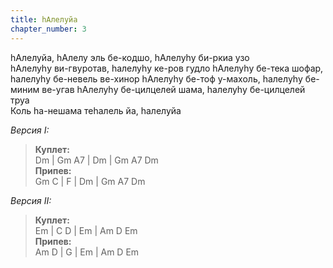 ```yaml
---
title: hАлелуйа
chapter_number: 3
---
```


hАлелуйа, hАлелу эль бе-кодшо, hАлелуhу би-ркиа узо  
hАлелуhу ви-гвуротав, hалелуhу ке-ров гудло
hАлелуhу бе-тека шофар, hалелуhу бе-невель ве-хинор
hАлелуhу бе-тоф у-махоль, hалелуhу бе-миним ве-угав
hАлелуhу бе-цилцелей шама, hалелуhу бе-цилцелей труа  
Коль hа-нешама теhалель йа, hалелуйа  

*Версия I:*  
> **Куплет:**  
Dm | Gm A7 | Dm | Gm A7 Dm  
**Припев:**  
Gm C | F | Dm | Gm A7 Dm 

*Версия II:*
>**Куплет:**  
Em | C D | Em | Am D Em  
**Припев:**  
Am D | G | Em | Am D Em 
